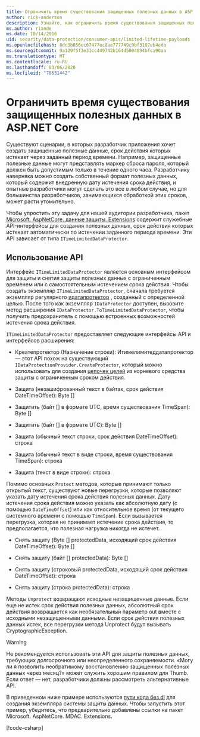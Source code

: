 ```yaml
---
title: Ограничить время существования защищенных полезных данных в ASP.NET Core
author: rick-anderson
description: Узнайте, как ограничить время существования защищенных полезных данных с помощью ASP.NET Core API-интерфейсов защиты данных.
ms.author: riande
ms.date: 10/14/2016
uid: security/data-protection/consumer-apis/limited-lifetime-payloads
ms.openlocfilehash: 8dc3b856ec67477ec8ae777749c9bf3107eb4eda
ms.sourcegitcommit: 9a129f5f3e31cc449742b164d5004894bfca90aa
ms.translationtype: MT
ms.contentlocale: ru-RU
ms.lasthandoff: 03/06/2020
ms.locfileid: "78651442"
---
```

# <a name="limit-the-lifetime-of-protected-payloads-in-aspnet-core"></a>Ограничить время существования защищенных полезных данных в ASP.NET Core

Существуют сценарии, в которых разработчик приложения хочет создать защищенные полезные данные, срок действия которых истекает через заданный период времени. Например, защищенные полезные данные могут представлять маркер сброса пароля, который должен быть допустимым только в течение одного часа. Разработчику наверняка можно создать собственный формат полезных данных, который содержит внедренную дату истечения срока действия, и опытные разработчики могут сделать это все в любом случае, но для большинства разработчиков, занимающихся обработкой этих сроков, может расти утомительно.

Чтобы упростить эту задачу для нашей аудитории разработчика, пакет [Microsoft. AspNetCore. данные защиты. Extensions](https://www.nuget.org/packages/Microsoft.AspNetCore.DataProtection.Extensions/) содержит служебные API-интерфейсы для создания полезных данных, срок действия которых истекает автоматически по истечении заданного периода времени. Эти API зависает от типа `ITimeLimitedDataProtector`.

## <a name="api-usage"></a>Использование API

Интерфейс `ITimeLimitedDataProtector` является основным интерфейсом для защиты и снятия защиты полезных данных с ограниченным временем или с самостоятельным истечением срока действия. Чтобы создать экземпляр `ITimeLimitedDataProtector`, сначала требуется экземпляр регулярного [идатапротектор](xref:security/data-protection/consumer-apis/overview) , созданный с определенной целью. После того как экземпляр `IDataProtector` доступен, вызовите метод расширения `IDataProtector.ToTimeLimitedDataProtector`, чтобы получить предохранитель с помощью встроенных возможностей истечения срока действия.

`ITimeLimitedDataProtector` предоставляет следующие интерфейсы API и интерфейсов расширения:

* Креатепротектор (Назначение строки): Итимелимитеддатапротектор — этот API похож на существующий `IDataProtectionProvider.CreateProtector`, который можно использовать для создания [цепочек целей](xref:security/data-protection/consumer-apis/purpose-strings) из корневого средства защиты с ограниченным сроком действия.

* Защита (незашифрованный текст в байтах, срок действия DateTimeOffset): Byte []

* Защитить (байт [] в формате UTC, время существования TimeSpan): Byte []

* Защитить (байт [] в формате UTC): Byte []

* Защита (обычный текст строки, срок действия DateTimeOffset): строка

* Защита (обычный текст в виде строки, время существования TimeSpan): строка

* Защита (текст в виде строки): строка

Помимо основных `Protect` методов, которые принимают только открытый текст, существуют новые перегрузки, которые позволяют указать дату истечения срока действия полезных данных. Дату истечения срока действия можно указать как абсолютную дату (с помощью `DateTimeOffset`) или как относительное время (от текущего системного времени с помощью `TimeSpan`). Если вызывается перегрузка, которая не принимает истечение срока действия, то предполагается, что полезная нагрузка никогда не истечет.

* Снять защиту (Byte [] protectedData, исходящий срок действия DateTimeOffset): Byte []

* Снять защиту (байт [] protectedData): Byte []

* Снять защиту (строковый protectedData, исходящий срок действия DateTimeOffset): строка

* Снять защиту (строка protectedData): строка

Методы `Unprotect` возвращают исходные незащищенные данные. Если еще не истек срок действия полезных данных, абсолютный срок действия возвращается как необязательный параметр out вместе с исходными незащищенными данными. Если срок действия полезных данных истек, все перегрузки метода Unprotect будут вызывать CryptographicException.

>[!WARNING]
> Не рекомендуется использовать эти API для защиты полезных данных, требующих долгосрочного или неопределенного сохраняемости. «Могу ли я позволить необратимому восстановлению защищенных полезных данных через месяц?» может служить хорошим правилом для Thumb. Если ответ — нет, разработчики должны рассмотреть альтернативные API.

В приведенном ниже примере используются [пути кода без di](xref:security/data-protection/configuration/non-di-scenarios) для создания экземпляра системы защиты данных. Чтобы запустить этот пример, убедитесь, что предварительно добавлены ссылки на пакет Microsoft. AspNetCore. MDAC. Extensions.

[!code-csharp[](limited-lifetime-payloads/samples/limitedlifetimepayloads.cs)]
